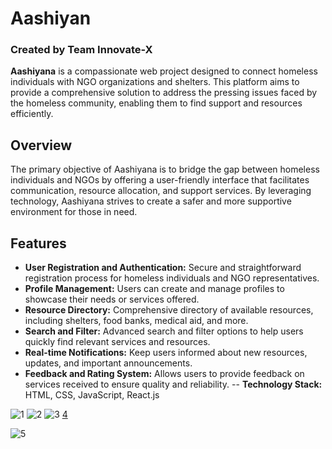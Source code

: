 # Aashiyan
### Created by Team Innovate-X

**Aashiyana** is a compassionate web project designed to connect homeless individuals with NGO organizations and shelters. This platform aims to provide a comprehensive solution to address the pressing issues faced by the homeless community, enabling them to find support and resources efficiently.

## Overview

The primary objective of Aashiyana is to bridge the gap between homeless individuals and NGOs by offering a user-friendly interface that facilitates communication, resource allocation, and support services. By leveraging technology, Aashiyana strives to create a safer and more supportive environment for those in need.

## Features

- **User Registration and Authentication:** Secure and straightforward registration process for homeless individuals and NGO representatives.
- **Profile Management:** Users can create and manage profiles to showcase their needs or services offered.
- **Resource Directory:** Comprehensive directory of available resources, including shelters, food banks, medical aid, and more.
- **Search and Filter:** Advanced search and filter options to help users quickly find relevant services and resources.
- **Real-time Notifications:** Keep users informed about new resources, updates, and important announcements.
- **Feedback and Rating System:** Allows users to provide feedback on services received to ensure quality and reliability.
-- **Technology Stack:** HTML, CSS, JavaScript, React.js

   
![1](https://github.com/user-attachments/assets/c93ed5cf-c81e-414d-92a1-85b11cb46f47)
![2](https://github.com/user-attachments/assets/2a4c05f4-d683-44f3-ad6b-4ed18bb8fd87)
![3](https://github.com/user-attachments/assets/6173bebc-9e4d-4afb-b3fe-0d4dc3!8024b6)
[4](https://github.com/user-attachments/assets/d84e73b3-1cdd-404a-8e59-60fa316bd6cd)

![5](https://github.com/user-attachments/assets/a9889ab9-ba58-4adb-8c39-6572d6db801b)



  

